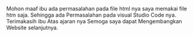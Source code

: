 Mohon maaf ibu ada permasalahan pada file html nya saya memakai file htm saja. Sehingga ada Permasalahan pada visual Studio Code nya.
Terimakasih ibu Atas ajaran nya Semoga saya dapat Mengembangkan Website selanjutnya.
